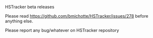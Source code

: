 HSTracker beta releases

Please read https://github.com/bmichotte/HSTracker/issues/278 before anything else.

Please report any bug/whatever on HSTracker repository
